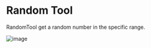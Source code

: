 # Random Tool
RandomTool get a random number in the specific range.

![image](https://github.com/Maniceraf/Maniceraf.WindowsFormsApp.RandomTool/assets/78252870/1e1ff8d6-3ea7-4a87-9e12-e72515f52034)
